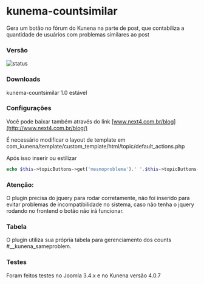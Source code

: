 # kunema-countsimilar
Gera um botão no fórum do Kunena na parte de post, que contabiliza a quantidade de usuários com problemas similares ao post

### Versão 
![status](https://api.travis-ci.org/androidealp/kunema-countsimilar.svg?branch=master)

### Downloads


kunema-countsimilar 1.0 estável 

### Configurações

Você pode baixar também através do link [www.next4.com.br/blog](http://www.next4.com.br/blog/) 

É necessário modificar o layout de template em com_kunena/template/custom_template/html/topic/default_actions.php

Após isso inserir ou estilizar

```php
echo $this->topicButtons->get('mesmoproblema').' '.$this->topicButtons->get('countmesmoproblema');
```

### Atenção:

O plugin precisa do jquery para rodar corretamente, não foi inserido para evitar problemas de incompatibilidade no sistema, caso não tenha o jquery rodando no frontend o botão não irá funcionar.

### Tabela

O plugin utiliza sua própria tabela para gerenciamento dos counts #__kunena_sameproblem.

### Testes

Foram feitos testes no Joomla 3.4.x e no Kunena versão 4.0.7
